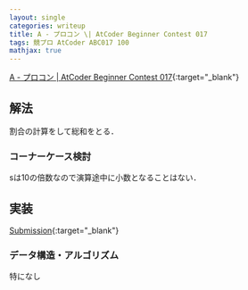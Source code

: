 ```yaml
---
layout: single
categories: writeup
title: A - プロコン \| AtCoder Beginner Contest 017
tags: 競プロ AtCoder ABC017 100
mathjax: true
---
```


[A - プロコン \| AtCoder Beginner Contest 017](https://beta.atcoder.jp/contests/abc017/tasks/abc017_1){:target="_blank"}

## 解法
割合の計算をして総和をとる．
### コーナーケース検討
sは10の倍数なので演算途中に小数となることはない．
## 実装

[Submission](https://beta.atcoder.jp/contests/abc017/submissions/3015960){:target="_blank"}

### データ構造・アルゴリズム
特になし